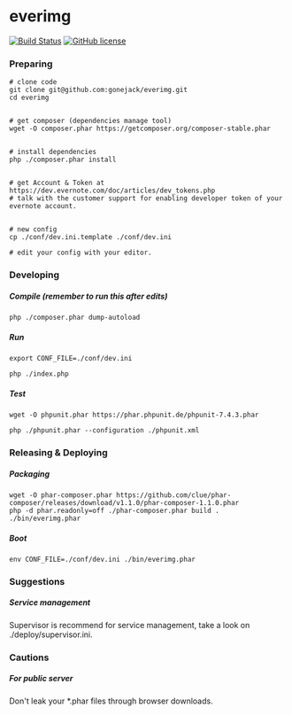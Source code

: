 # everimg

[![Build Status](https://travis-ci.org/gonejack/everimg.svg?branch=master)](https://travis-ci.org/gonejack/everimg)
[![GitHub license](https://img.shields.io/github/license/gonejack/everimg.svg?color=blue)](LICENSE)

### Preparing

```
# clone code
git clone git@github.com:gonejack/everimg.git
cd everimg


# get composer (dependencies manage tool)
wget -O composer.phar https://getcomposer.org/composer-stable.phar


# install dependencies
php ./composer.phar install


# get Account & Token at https://dev.evernote.com/doc/articles/dev_tokens.php
# talk with the customer support for enabling developer token of your evernote account.


# new config
cp ./conf/dev.ini.template ./conf/dev.ini

# edit your config with your editor.
```



### Developing

##### Compile (remember to run this after edits)

```
php ./composer.phar dump-autoload
```

##### Run

```
export CONF_FILE=./conf/dev.ini

php ./index.php
```

##### Test

```
wget -O phpunit.phar https://phar.phpunit.de/phpunit-7.4.3.phar

php ./phpunit.phar --configuration ./phpunit.xml
```



### Releasing & Deploying

##### Packaging

```
wget -O phar-composer.phar https://github.com/clue/phar-composer/releases/download/v1.1.0/phar-composer-1.1.0.phar
php -d phar.readonly=off ./phar-composer.phar build . ./bin/everimg.phar
```

##### Boot

```
env CONF_FILE=./conf/dev.ini ./bin/everimg.phar
```



### Suggestions

##### Service management

Supervisor is recommend for service management, take a look on ./deploy/supervisor.ini.



### Cautions

##### For public server

Don't leak your *.phar files through browser downloads.
